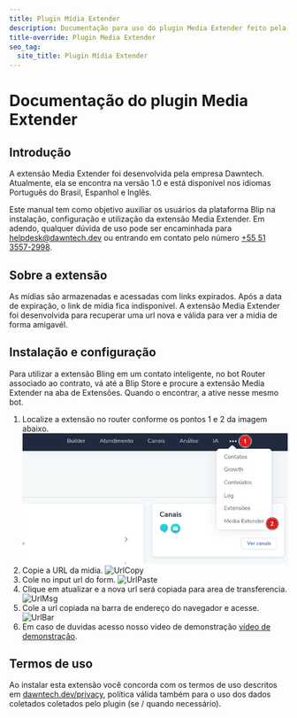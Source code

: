 ```yaml
---
title: Plugin Mídia Extender
description: Documentação para uso do plugin Media Extender feito pela Dawntech Inc. para a plataforma Take Blip
title-override: Plugin Media Extender
seo_tag:
  site_title: Plugin Mídia Extender
---
```


# Documentação do plugin Media Extender
## Introdução

A extensão Media Extender foi desenvolvida pela empresa Dawntech. Atualmente, ela se encontra na versão 1.0 e está
disponível nos idiomas Português do Brasil, Espanhol e Inglês.

Este manual tem como objetivo auxiliar os usuários da plataforma Blip na instalação, configuração e utilização da extensão Media Extender. Em adendo, qualquer dúvida de uso pode ser encaminhada para [helpdesk@dawntech.dev](mailto:helpdesk@dawntech.dev) ou entrando em contato pelo número [+55 51 3557-2998](https://wa.me/555135572998).


## Sobre a extensão

As mídias são armazenadas e acessadas com links expirados. Após a data de expiração, o link de mídia fica indisponível. A extensão Media Extender foi desenvolvida para recuperar uma url nova e válida para ver a mídia de forma amigavél.

## Instalação e configuração
Para utilizar a extensão Bling em um contato inteligente, no bot Router associado ao contrato, vá até a Blip Store e procure a extensão Media Extender na aba de Extensões. Quando o encontrar, a ative nesse mesmo bot.

1. Localize a extensão no router conforme os pontos 1 e 2 da imagem abaixo.
![Start](./images/mediaextender/media-extender1.jpeg)
2. Copie a URL da midia.
![UrlCopy](./images/mediaextender/media-extender2.jpg)
3. Cole no input url do form.
![UrlPaste](./images/mediaextender/media-extender3.jpg)
4. Clique em atualizar e a nova url será copiada para area de transferencia.
![UrlMsg](./images/mediaextender/media-extender4.jpg)
5. Cole a url copiada na barra de endereço do navegador e acesse.
![UrlBar](./images/mediaextender/media-extender5.jpg)
6. Em caso de duvidas acesso nosso video de demonstração [vídeo de demonstração](https://www.youtube.com/watch?v=sMDrECb6TUI).

## Termos de uso

Ao instalar esta extensão você concorda com os termos de uso descritos em [dawntech.dev/privacy](https://dawntech.dev/privacy/pt), política válida também para o uso dos dados coletados coletados pelo plugin (se / quando necessário).
